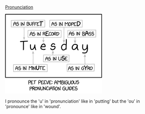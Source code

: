 [Pronunciation](https://xkcd.com/2819)

![Pronunciation](./random_comic.png)

I pronounce the 'u' in 'pronunciation' like in 'putting' but the 'ou' in 'pronounce' like in 'wound'.

